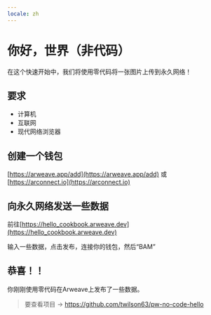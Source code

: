 ```yaml
---
locale: zh
---
```

# 你好，世界（非代码）

在这个快速开始中，我们将使用零代码将一张图片上传到永久网络！

## 要求

* 计算机
* 互联网
* 现代网络浏览器

## 创建一个钱包

[https://arweave.app/add](https://arweave.app/add) 或 [https://arconnect.io](https://arconnect.io)

## 向永久网络发送一些数据

前往[https://hello_cookbook.arweave.dev](https://hello_cookbook.arweave.dev)

输入一些数据，点击发布，连接你的钱包，然后“BAM”

## 恭喜！！

你刚刚使用零代码在Arweave上发布了一些数据。

> 要查看项目 -> https://github.com/twilson63/pw-no-code-hello